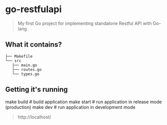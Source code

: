 # go-restfulapi

> My first Go project for implementing standalone Restful API with Go-lang

## What it contains?

```
├── Makefile
└── src
   ├── main.go
   ├── routes.go
   └── types.go
```


## Getting it's running
>
make build # build application
make start # run application in release mode (production)
make dev # run application in development mode

> http://localhost/
